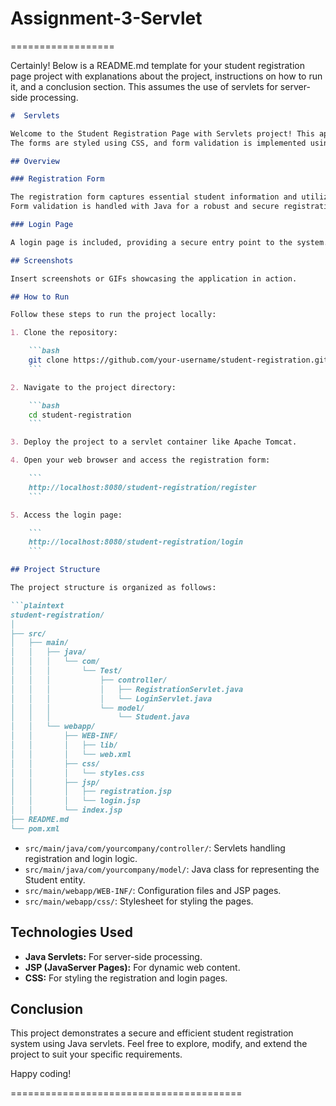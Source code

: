 # Assignment-3-Servlet

==================

Certainly! Below is a README.md template for your student registration page project with explanations about the project, instructions on how to run it, and a conclusion section. This assumes the use of servlets for server-side processing.

```markdown
#  Servlets

Welcome to the Student Registration Page with Servlets project! This application provides a student registration form and a login page.
The forms are styled using CSS, and form validation is implemented using Java servlets.

## Overview

### Registration Form

The registration form captures essential student information and utilizes Java servlets for server-side processing.
Form validation is handled with Java for a robust and secure registration process.

### Login Page

A login page is included, providing a secure entry point to the system.

## Screenshots

Insert screenshots or GIFs showcasing the application in action.

## How to Run

Follow these steps to run the project locally:

1. Clone the repository:

    ```bash
    git clone https://github.com/your-username/student-registration.git
    ```

2. Navigate to the project directory:

    ```bash
    cd student-registration
    ```

3. Deploy the project to a servlet container like Apache Tomcat.

4. Open your web browser and access the registration form:

    ```
    http://localhost:8080/student-registration/register
    ```

5. Access the login page:

    ```
    http://localhost:8080/student-registration/login
    ```

## Project Structure

The project structure is organized as follows:

```plaintext
student-registration/
│
├── src/
│   ├── main/
│   │   ├── java/
│   │   │   └── com/
│   │   │       └── Test/
│   │   │           ├── controller/
│   │   │           │   ├── RegistrationServlet.java
│   │   │           │   └── LoginServlet.java
│   │   │           └── model/
│   │   │               └── Student.java
│   │   └── webapp/
│   │       ├── WEB-INF/
│   │       │   ├── lib/
│   │       │   └── web.xml
│   │       ├── css/
│   │       │   └── styles.css
│   │       ├── jsp/
│   │       │   ├── registration.jsp
│   │       │   └── login.jsp
│   │       └── index.jsp
├── README.md
└── pom.xml
```

- `src/main/java/com/yourcompany/controller/`: Servlets handling registration and login logic.
- `src/main/java/com/yourcompany/model/`: Java class for representing the Student entity.
- `src/main/webapp/WEB-INF/`: Configuration files and JSP pages.
- `src/main/webapp/css/`: Stylesheet for styling the pages.

## Technologies Used

- **Java Servlets:** For server-side processing.
- **JSP (JavaServer Pages):** For dynamic web content.
- **CSS:** For styling the registration and login pages.

## Conclusion

This project demonstrates a secure and efficient student registration system using Java servlets. 
Feel free to explore, modify, and extend the project to suit your specific requirements.

Happy coding!

========================================
